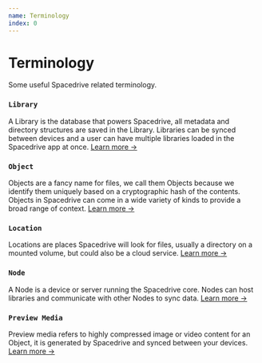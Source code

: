 ```yaml
---
name: Terminology
index: 0
---
```


# Terminology
Some useful Spacedrive related terminology.

### `Library`
A Library is the database that powers Spacedrive, all metadata and directory structures are saved in the Library. Libraries can be synced between devices and a user can have multiple libraries loaded in the Spacedrive app at once. [Learn more →](/docs/developers/architecture/libraries)


### `Object`
Objects are a fancy name for files, we call them Objects because we identify them uniquely based on a cryptographic hash of the contents. Objects in Spacedrive can come in a wide variety of kinds to provide a broad range of context. [Learn more →](/docs/developers/architecture/objects)

### `Location`
Locations are places Spacedrive will look for files, usually a directory on a mounted volume, but could also be a cloud service.  [Learn more →](/docs/developers/architecture/locations)


### `Node`
A Node is a device or server running the Spacedrive core. Nodes can host libraries and communicate with other Nodes to sync data. [Learn more →](/docs/developers/architecture/nodes)


### `Preview Media`
Preview media refers to highly compressed image or video content for an Object, it is generated by Spacedrive and synced between your devices. [Learn more →](/docs/developers/architecture/preview-media)
